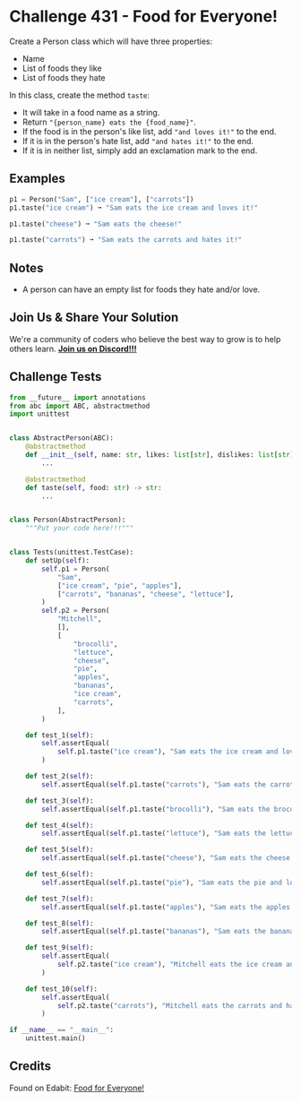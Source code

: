 # Challenge 431 - Food for Everyone!

Create a Person class which will have three properties:

- Name
- List of foods they like
- List of foods they hate

In this class, create the method `taste`:

- It will take in a food name as a string.
- Return `"{person_name} eats the {food_name}"`.
- If the food is in the person's like list, add `"and loves it!"` to the end.
- If it is in the person's hate list, add `"and hates it!"` to the end.
- If it is in neither list, simply add an exclamation mark to the end.

## Examples
```python
p1 = Person("Sam", ["ice cream"], ["carrots"])
p1.taste("ice cream") ➞ "Sam eats the ice cream and loves it!"

p1.taste("cheese") ➞ "Sam eats the cheese!"

p1.taste("carrots") ➞ "Sam eats the carrots and hates it!"
```
## Notes

- A person can have an empty list for foods they hate and/or love.

## Join Us & Share Your Solution

We're a community of coders who believe the best way to grow is to help others learn. **[Join us on Discord!!!](https://discord.gg/sfHykntuGy)**

## Challenge Tests
```python
from __future__ import annotations
from abc import ABC, abstractmethod
import unittest


class AbstractPerson(ABC):
    @abstractmethod
    def __init__(self, name: str, likes: list[str], dislikes: list[str]):
        ...

    @abstractmethod
    def taste(self, food: str) -> str:
        ...


class Person(AbstractPerson):
    """Put your code here!!!"""


class Tests(unittest.TestCase):
    def setUp(self):
        self.p1 = Person(
            "Sam",
            ["ice cream", "pie", "apples"],
            ["carrots", "bananas", "cheese", "lettuce"],
        )
        self.p2 = Person(
            "Mitchell",
            [],
            [
                "brocolli",
                "lettuce",
                "cheese",
                "pie",
                "apples",
                "bananas",
                "ice cream",
                "carrots",
            ],
        )

    def test_1(self):
        self.assertEqual(
            self.p1.taste("ice cream"), "Sam eats the ice cream and loves it!"
        )

    def test_2(self):
        self.assertEqual(self.p1.taste("carrots"), "Sam eats the carrots and hates it!")

    def test_3(self):
        self.assertEqual(self.p1.taste("brocolli"), "Sam eats the brocolli!")

    def test_4(self):
        self.assertEqual(self.p1.taste("lettuce"), "Sam eats the lettuce and hates it!")

    def test_5(self):
        self.assertEqual(self.p1.taste("cheese"), "Sam eats the cheese and hates it!")

    def test_6(self):
        self.assertEqual(self.p1.taste("pie"), "Sam eats the pie and loves it!")

    def test_7(self):
        self.assertEqual(self.p1.taste("apples"), "Sam eats the apples and loves it!")

    def test_8(self):
        self.assertEqual(self.p1.taste("bananas"), "Sam eats the bananas and hates it!")

    def test_9(self):
        self.assertEqual(
            self.p2.taste("ice cream"), "Mitchell eats the ice cream and hates it!"
        )

    def test_10(self):
        self.assertEqual(
            self.p2.taste("carrots"), "Mitchell eats the carrots and hates it!"
        )

if __name__ == "__main__":
    unittest.main()
```
## Credits

Found on Edabit: [Food for Everyone!](https://edabit.com/challenge/iRvRtg2xxL9BnSEvf)
